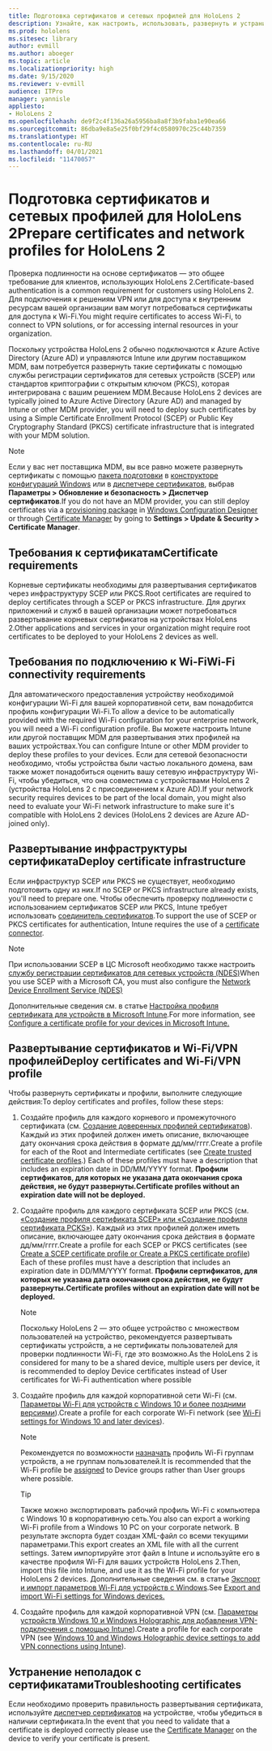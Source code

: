 ```yaml
---
title: Подготовка сертификатов и сетевых профилей для HoloLens 2
description: Узнайте, как настроить, использовать, развернуть и устранить неполадки сертификатов для сети на устройствах смешанной реальности HoloLens 2.
ms.prod: hololens
ms.sitesec: library
author: evmill
ms.author: aboeger
ms.topic: article
ms.localizationpriority: high
ms.date: 9/15/2020
ms.reviewer: v-evmill
audience: ITPro
manager: yannisle
appliesto:
- HoloLens 2
ms.openlocfilehash: de9f2c4f136a26a5956ba8a8f3b9faba1e90ea66
ms.sourcegitcommit: 86dba9e8a5e25f0bf29f4c0580970c25c44b7359
ms.translationtype: HT
ms.contentlocale: ru-RU
ms.lasthandoff: 04/01/2021
ms.locfileid: "11470057"
---
```

# <a name="prepare-certificates-and-network-profiles-for-hololens-2"></a><span data-ttu-id="c49fb-103">Подготовка сертификатов и сетевых профилей для HoloLens 2</span><span class="sxs-lookup"><span data-stu-id="c49fb-103">Prepare certificates and network profiles for HoloLens 2</span></span>

<span data-ttu-id="c49fb-104">Проверка подлинности на основе сертификатов — это общее требование для клиентов, использующих HoloLens 2.</span><span class="sxs-lookup"><span data-stu-id="c49fb-104">Certificate-based authentication is a common requirement for customers using HoloLens 2.</span></span> <span data-ttu-id="c49fb-105">Для подключения к решениям VPN или для доступа к внутренним ресурсам вашей организации вам могут потребоваться сертификаты для доступа к Wi-Fi.</span><span class="sxs-lookup"><span data-stu-id="c49fb-105">You might require certificates to access Wi-Fi, to connect to VPN solutions, or for accessing internal resources in your organization.</span></span>

<span data-ttu-id="c49fb-106">Поскольку устройства HoloLens 2 обычно подключаются к Azure Active Directory (Azure AD) и управляются Intune или другим поставщиком MDM, вам потребуется развернуть такие сертификаты с помощью службы регистрации сертификатов для сетевых устройств (SCEP) или стандартов криптографии с открытым ключом (PKCS), которая интегрирована с вашим решением MDM.</span><span class="sxs-lookup"><span data-stu-id="c49fb-106">Because HoloLens 2 devices are typically joined to Azure Active Directory (Azure AD) and managed by Intune or other MDM provider, you will need to deploy such certificates by using a Simple Certificate Enrollment Protocol (SCEP) or Public Key Cryptography Standard (PKCS) certificate infrastructure that is integrated with your MDM solution.</span></span> 

>[!NOTE]
> <span data-ttu-id="c49fb-107">Если у вас нет поставщика MDM, вы все равно можете развернуть сертификаты с помощью [пакета подготовки](https://docs.microsoft.com/hololens/hololens-provisioning#steps-for-creating-provisioning-packages) в [конструкторе конфигураций Windows](https://www.microsoft.com/p/windows-configuration-designer/9nblggh4tx22?rtc=1&activetab=pivot:regionofsystemrequirementstab) или в [диспетчере сертификатов](https://docs.microsoft.com/hololens/certificate-manager), выбрав **Параметры > Обновление и безопасность > Диспетчер сертификатов**.</span><span class="sxs-lookup"><span data-stu-id="c49fb-107">If you do not have an MDM provider, you can still deploy certificates via a [provisioning package](https://docs.microsoft.com/hololens/hololens-provisioning#steps-for-creating-provisioning-packages) in [Windows Configuration Designer](https://www.microsoft.com/p/windows-configuration-designer/9nblggh4tx22?rtc=1&activetab=pivot:regionofsystemrequirementstab) or through [Certificate Manager](https://docs.microsoft.com/hololens/certificate-manager) by going to **Settings > Update & Security > Certificate Manager**.</span></span>

## <a name="certificate-requirements"></a><span data-ttu-id="c49fb-108">Требования к сертификатам</span><span class="sxs-lookup"><span data-stu-id="c49fb-108">Certificate requirements</span></span>
<span data-ttu-id="c49fb-109">Корневые сертификаты необходимы для развертывания сертификатов через инфраструктуру SCEP или PKCS.</span><span class="sxs-lookup"><span data-stu-id="c49fb-109">Root certificates are required to deploy certificates through a SCEP or PKCS infrastructure.</span></span> <span data-ttu-id="c49fb-110">Для других приложений и служб в вашей организации может потребоваться развертывание корневых сертификатов на устройствах HoloLens 2.</span><span class="sxs-lookup"><span data-stu-id="c49fb-110">Other applications and services in your organization might require root certificates to be deployed to your HoloLens 2 devices as well.</span></span> 

## <a name="wi-fi-connectivity-requirements"></a><span data-ttu-id="c49fb-111">Требования по подключению к Wi-Fi</span><span class="sxs-lookup"><span data-stu-id="c49fb-111">Wi-Fi connectivity requirements</span></span>
<span data-ttu-id="c49fb-112">Для автоматического предоставления устройству необходимой конфигурации Wi-Fi для вашей корпоративной сети, вам понадобится профиль конфигурации Wi-Fi.</span><span class="sxs-lookup"><span data-stu-id="c49fb-112">To allow a device to be automatically provided with the required Wi-Fi configuration for your enterprise network, you will need a Wi-Fi configuration profile.</span></span> <span data-ttu-id="c49fb-113">Вы можете настроить Intune или другой поставщик MDM для развертывания этих профилей на ваших устройствах.</span><span class="sxs-lookup"><span data-stu-id="c49fb-113">You can configure Intune or other MDM provider to deploy these profiles to your devices.</span></span> <span data-ttu-id="c49fb-114">Если для сетевой безопасности необходимо, чтобы устройства были частью локального домена, вам также может понадобиться оценить вашу сетевую инфраструктуру Wi-Fi, чтобы убедиться, что она совместима с устройствами HoloLens 2 (устройства HoloLens 2 с присоединением к Azure AD).</span><span class="sxs-lookup"><span data-stu-id="c49fb-114">If your network security requires devices to be part of the local domain, you might also need to evaluate your Wi-Fi network infrastructure to make sure it's compatible with HoloLens 2 devices (HoloLens 2 devices are Azure AD-joined only).</span></span>

## <a name="deploy-certificate-infrastructure"></a><span data-ttu-id="c49fb-115">Развертывание инфраструктуры сертификата</span><span class="sxs-lookup"><span data-stu-id="c49fb-115">Deploy certificate infrastructure</span></span>
<span data-ttu-id="c49fb-116">Если инфраструктур SCEP или PKCS не существует, необходимо подготовить одну из них.</span><span class="sxs-lookup"><span data-stu-id="c49fb-116">If no SCEP or PKCS infrastructure already exists, you'll need to prepare one.</span></span> <span data-ttu-id="c49fb-117">Чтобы обеспечить проверку подлинности с использованием сертификатов SCEP или PKCS, Intune требует использовать [соединитель сертификатов](https://docs.microsoft.com/mem/intune/protect/certificate-connectors).</span><span class="sxs-lookup"><span data-stu-id="c49fb-117">To support the use of SCEP or PKCS certificates for authentication, Intune requires the use of a [certificate connector](https://docs.microsoft.com/mem/intune/protect/certificate-connectors).</span></span>

> [!NOTE]
> <span data-ttu-id="c49fb-118">При использовании SCEP в ЦС Microsoft необходимо также настроить [службу регистрации сертификатов для сетевых устройств (NDES)](https://docs.microsoft.com/mem/intune/protect/certificates-scep-configure#set-up-ndes)</span><span class="sxs-lookup"><span data-stu-id="c49fb-118">When you use SCEP with a Microsoft CA, you must also configure the [Network Device Enrollment Service (NDES)](https://docs.microsoft.com/mem/intune/protect/certificates-scep-configure#set-up-ndes)</span></span>

<span data-ttu-id="c49fb-119">Дополнительные сведения см. в статье [Настройка профиля сертификата для устройств в Microsoft Intune](https://docs.microsoft.com/intune/certificates-configure).</span><span class="sxs-lookup"><span data-stu-id="c49fb-119">For more information, see [Configure a certificate profile for your devices in Microsoft Intune.](https://docs.microsoft.com/intune/certificates-configure)</span></span>

## <a name="deploy-certificates-and-wi-fivpn-profile"></a><span data-ttu-id="c49fb-120">Развертывание сертификатов и Wi-Fi/VPN профилей</span><span class="sxs-lookup"><span data-stu-id="c49fb-120">Deploy certificates and Wi-Fi/VPN profile</span></span>
<span data-ttu-id="c49fb-121">Чтобы развернуть сертификаты и профили, выполните следующие действия:</span><span class="sxs-lookup"><span data-stu-id="c49fb-121">To deploy certificates and profiles, follow these steps:</span></span>
1.  <span data-ttu-id="c49fb-122">Создайте профиль для каждого корневого и промежуточного сертификата (см. [Создание доверенных профилей сертификатов](https://docs.microsoft.com/intune/protect/certificates-configure#create-trusted-certificate-profiles)). Каждый из этих профилей должен иметь описание, включающее дату окончания срока действия в формате дд/мм/гггг.</span><span class="sxs-lookup"><span data-stu-id="c49fb-122">Create a profile for each of the Root and Intermediate certificates (see [Create trusted certificate profiles](https://docs.microsoft.com/intune/protect/certificates-configure#create-trusted-certificate-profiles).) Each of these profiles must have a description that includes an expiration date in DD/MM/YYYY format.</span></span> **<span data-ttu-id="c49fb-123">Профили сертификатов, для которых не указана дата окончания срока действия, не будут развернуты.</span><span class="sxs-lookup"><span data-stu-id="c49fb-123">Certificate profiles without an expiration date will not be deployed.</span></span>**
1.  <span data-ttu-id="c49fb-124">Создайте профиль для каждого сертификата SCEP или PKCS (см. [«Создание профиля сертификата SCEP» или «Создание профиля сертификата PCKS»](https://docs.microsoft.com/intune/protect/certficates-pfx-configure#create-a-pkcs-certificate-profile)). Каждый из этих профилей должен иметь описание, включающее дату окончания срока действия в формате дд/мм/гггг.</span><span class="sxs-lookup"><span data-stu-id="c49fb-124">Create a profile for each SCEP or PKCS certificates (see [Create a SCEP certificate profile or Create a PKCS certificate profile](https://docs.microsoft.com/intune/protect/certficates-pfx-configure#create-a-pkcs-certificate-profile)) Each of these profiles must have a description that includes an expiration date in DD/MM/YYYY format.</span></span> **<span data-ttu-id="c49fb-125">Профили сертификатов, для которых не указана дата окончания срока действия, не будут развернуты.</span><span class="sxs-lookup"><span data-stu-id="c49fb-125">Certificate profiles without an expiration date will not be deployed.</span></span>**

    > [!NOTE]
    > <span data-ttu-id="c49fb-126">Поскольку HoloLens 2 — это общее устройство с множеством пользователей на устройство, рекомендуется развертывать сертификаты устройств, а не сертификаты пользователей для проверки подлинности Wi-Fi, где это возможно.</span><span class="sxs-lookup"><span data-stu-id="c49fb-126">As the HoloLens 2 is considered for many to be a shared device, multiple users per device, it is recommended to deploy Device certificates instead of User certificates for Wi-Fi authentication where possible</span></span>

3.  <span data-ttu-id="c49fb-127">Создайте профиль для каждой корпоративной сети Wi-Fi (см. [Параметры Wi-Fi для устройств с Windows 10 и более поздними версиями](https://docs.microsoft.com/intune/wi-fi-settings-windows)).</span><span class="sxs-lookup"><span data-stu-id="c49fb-127">Create a profile for each corporate Wi-Fi network (see [Wi-Fi settings for Windows 10 and later devices](https://docs.microsoft.com/intune/wi-fi-settings-windows)).</span></span> 
    > [!NOTE]
    > <span data-ttu-id="c49fb-128">Рекомендуется по возможности [назначать](https://docs.microsoft.com/mem/intune/configuration/device-profile-assign) профиль Wi-Fi группам устройств, а не группам пользователей.</span><span class="sxs-lookup"><span data-stu-id="c49fb-128">It is recommended that the Wi-Fi profile be [assigned](https://docs.microsoft.com/mem/intune/configuration/device-profile-assign) to Device groups rather than User groups where possible.</span></span> 

    > [!TIP]
    > <span data-ttu-id="c49fb-129">Также можно экспортировать рабочий профиль Wi-Fi с компьютера с Windows 10 в корпоративную сеть.</span><span class="sxs-lookup"><span data-stu-id="c49fb-129">You also can export a working Wi-Fi profile from a Windows 10 PC on your corporate network.</span></span> <span data-ttu-id="c49fb-130">В результате экспорта будет создан XML-файл со всеми текущими параметрами.</span><span class="sxs-lookup"><span data-stu-id="c49fb-130">This export creates an XML file with all the current settings.</span></span> <span data-ttu-id="c49fb-131">Затем импортируйте этот файл в Intune и используйте его в качестве профиля Wi-Fi для ваших устройств HoloLens 2.</span><span class="sxs-lookup"><span data-stu-id="c49fb-131">Then, import this file into Intune, and use it as the Wi-Fi profile for your HoloLens 2 devices.</span></span> <span data-ttu-id="c49fb-132">Дополнительные сведения см. в статье [Экспорт и импорт параметров Wi-Fi для устройств с Windows](https://docs.microsoft.com/mem/intune/configuration/wi-fi-settings-import-windows-8-1).</span><span class="sxs-lookup"><span data-stu-id="c49fb-132">See [Export and import Wi-Fi settings for Windows devices.](https://docs.microsoft.com/mem/intune/configuration/wi-fi-settings-import-windows-8-1)</span></span>

4.  <span data-ttu-id="c49fb-133">Создайте профиль для каждой корпоративной VPN (см. [Параметры устройств Windows 10 и Windows Holographic для добавления VPN-подключения с помощью Intune](https://docs.microsoft.com/intune/vpn-settings-windows-10)).</span><span class="sxs-lookup"><span data-stu-id="c49fb-133">Create a profile for each corporate VPN (see [Windows 10 and Windows Holographic device settings to add VPN connections using Intune](https://docs.microsoft.com/intune/vpn-settings-windows-10)).</span></span>

## <a name="troubleshooting-certificates"></a><span data-ttu-id="c49fb-134">Устранение неполадок с сертификатами</span><span class="sxs-lookup"><span data-stu-id="c49fb-134">Troubleshooting certificates</span></span>

<span data-ttu-id="c49fb-135">Если необходимо проверить правильность развертывания сертификата, используйте [диспетчер сертификатов](certificate-manager.md) на устройстве, чтобы убедиться в наличии сертификата.</span><span class="sxs-lookup"><span data-stu-id="c49fb-135">In the event that you need to validate that a certificate is deployed correctly please use the [Certificate Manager](certificate-manager.md) on the device to verify your certificate is present.</span></span>  


